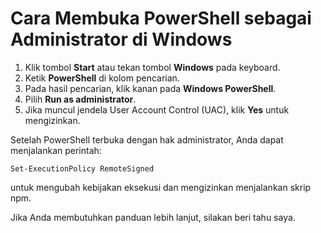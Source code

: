 # Cara Membuka PowerShell sebagai Administrator di Windows

1. Klik tombol **Start** atau tekan tombol **Windows** pada keyboard.
2. Ketik **PowerShell** di kolom pencarian.
3. Pada hasil pencarian, klik kanan pada **Windows PowerShell**.
4. Pilih **Run as administrator**.
5. Jika muncul jendela User Account Control (UAC), klik **Yes** untuk mengizinkan.

Setelah PowerShell terbuka dengan hak administrator, Anda dapat menjalankan perintah:

```
Set-ExecutionPolicy RemoteSigned
```

untuk mengubah kebijakan eksekusi dan mengizinkan menjalankan skrip npm.

Jika Anda membutuhkan panduan lebih lanjut, silakan beri tahu saya.

